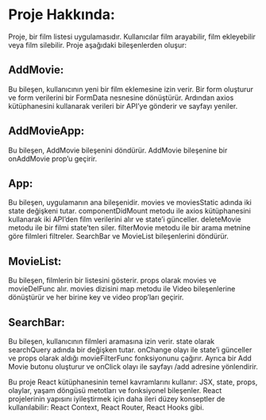 # Proje Hakkında:

Proje, bir film listesi uygulamasıdır. Kullanıcılar film arayabilir, film ekleyebilir veya film silebilir. Proje aşağıdaki bileşenlerden oluşur:

## AddMovie:

 Bu bileşen, kullanıcının yeni bir film eklemesine izin verir. Bir form oluşturur ve form verilerini bir FormData nesnesine dönüştürür. Ardından axios kütüphanesini kullanarak verileri bir API’ye gönderir ve sayfayı yeniler. <br>


## AddMovieApp:<br>

Bu bileşen, AddMovie bileşenini döndürür. AddMovie bileşenine bir onAddMovie prop’u geçirir. <br>


## App:<br>

 Bu bileşen, uygulamanın ana bileşenidir. movies ve moviesStatic adında iki state değişkeni tutar. componentDidMount metodu ile axios kütüphanesini kullanarak iki API’den film 
 verilerini alır ve state’i günceller. deleteMovie metodu ile bir filmi state’ten siler. filterMovie metodu ile bir arama metnine göre filmleri filtreler. SearchBar ve MovieList bileşenlerini döndürür. <br>


## MovieList:<br>

 Bu bileşen, filmlerin bir listesini gösterir. props olarak movies ve movieDelFunc alır. movies dizisini map metodu ile Video bileşenlerine dönüştürür ve her birine key ve video prop’ları geçirir. <br>


## SearchBar:<br>

 Bu bileşen, kullanıcının filmleri aramasına izin verir. state olarak searchQuery adında bir değişken tutar. onChange olayı ile state’i günceller ve props olarak aldığı movieFilterFunc fonksiyonunu çağırır. Ayrıca bir Add Movie butonu oluşturur ve onClick olayı ile sayfayı /add adresine yönlendirir. <br>

Bu proje React kütüphanesinin temel kavramlarını kullanır: JSX, state, props, olaylar, yaşam döngüsü metotları ve fonksiyonel bileşenler. React projelerinin yapısını iyileştirmek için daha ileri düzey konseptler de kullanılabilir: React Context, React Router, React Hooks gibi.